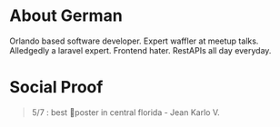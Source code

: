 # About German  

Orlando based software developer. Expert waffler at meetup talks. Alledgedly a laravel expert. Frontend hater. RestAPIs all day everyday. 

# Social Proof 

> 5/7 : best :shit:poster in central florida - Jean Karlo V.
